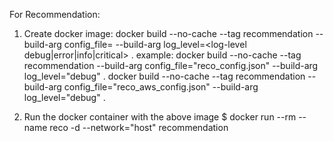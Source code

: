 For Recommendation:

1. Create docker image:
docker build --no-cache --tag recommendation --build-arg config_file=<config file> --build-arg log_level=<log-level debug|error|info|critical> .
example:
	docker build --no-cache --tag recommendation --build-arg config_file="reco_config.json" --build-arg log_level="debug" .
	docker build --no-cache --tag recommendation --build-arg config_file="reco_aws_config.json" --build-arg log_level="debug" .

2. Run the docker container with the above image
$ docker run --rm --name reco -d --network="host" recommendation
